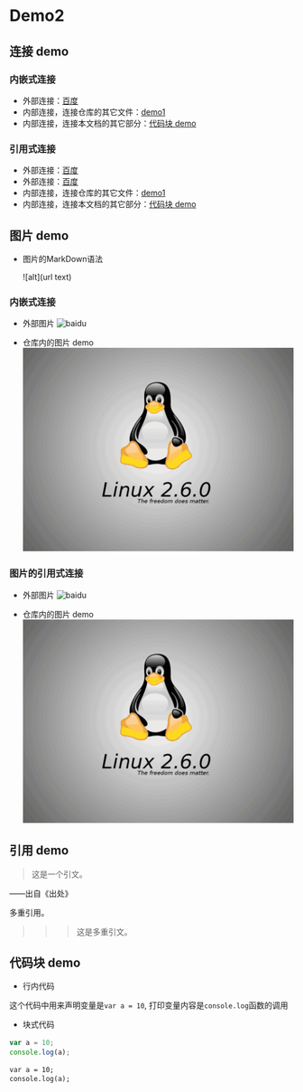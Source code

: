 # Demo2

## 连接 demo

### 内嵌式连接

- 外部连接：[百度](http://www.baidu.com)
- 内部连接，连接仓库的其它文件：[demo1](demo1.md)
- 内部连接，连接本文档的其它部分：[代码块 demo](demo2.md#代码块-demo)

### 引用式连接

- 外部连接：[百度]
- 外部连接：[百度][baidu]
- 内部连接，连接仓库的其它文件：[demo1]
- 内部连接，连接本文档的其它部分：[代码块 demo]

## 图片 demo

- 图片的MarkDown语法  

	![alt](url text)

### 内嵌式连接  
- 外部图片
![baidu](https://www.baidu.com/img/bd_logo1.png "百度网站")

- 仓库内的图片 demo  
![](images/Linux.png)

### 图片的引用式连接  
- 外部图片
![baidu][baidu_logo]

- 仓库内的图片 demo  
![][linux_logo]


## 引用 demo

> 这是一个引文。  

——出自《出处》

多重引用。

>>> 这是多重引文。

## 代码块 demo

- 行内代码

这个代码中用来声明变量是`var a = 10`, 打印变量内容是`console.log`函数的调用

- 块式代码

```javascript
var a = 10;
console.log(a);
```

    var a = 10;
    console.log(a);  


<!--- 下面是本文档中用到的连接 -->
[百度]: http://www.baidu.com
[baidu]: http://www.baidu.com
[demo1]:demo1.md
[代码块 demo]:demo2.md#代码块-demo

[baidu_logo]: https://www.baidu.com/img/bd_logo1.png
[linux_logo]: images/Linux.png